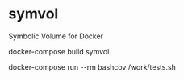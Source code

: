 # symvol
Symbolic Volume for Docker


docker-compose build symvol

docker-compose run --rm bashcov /work/tests.sh



